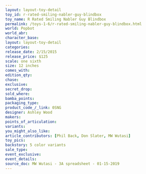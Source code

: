 ```yaml
---
layout: layout-toy-detail 
toy_id: r-rated-smiling-nabler-guy-blindbox
toy_name: R Rated Smiling Nabler Guy Blindbox
permalink: /toys-1-6/r-rated-smiling-nabler-guy-blindbox.html
world: Popbot
world_abr: 
character_base: 
layout: layout-toy-detail
categories: 
release_date: 2/15/2015
release_price: $125 
scale: one sixth
size: 12 inches
comes_with: 
edition_qty: 
chase: 
exclusive: 
secret_drop: 
sold_where: 
bamba_points: 
packaging_type: 
product_code_/_link: 0SNG
designer: Ashley Wood
makers: 
points_of_articulation: 
variants: 
you_might_also_like: 
article_contributors: [Phil Back, Don Slater, MW Wutasi]
toy_pics: 
backstory: 5 color variants
sale_type: 
event_exclusive: 
event_details: 
source_doc: MW Wutasi - 3A spreadsheet - 01-15-2019
---
```

